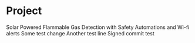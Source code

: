 # Project
Solar Powered Flammable Gas Detection with Safety Automations and Wi-fi alerts
Some test change
Another test line
Signed commit test
